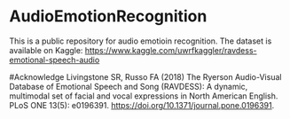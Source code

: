 # AudioEmotionRecognition
This is a public repository for audio emotioin recognition.
The dataset is available on Kaggle: https://www.kaggle.com/uwrfkaggler/ravdess-emotional-speech-audio

#Acknowledge
Livingstone SR, Russo FA (2018) The Ryerson Audio-Visual Database of Emotional Speech and Song (RAVDESS): A dynamic, multimodal set of facial and vocal expressions in North American English. PLoS ONE 13(5): e0196391. https://doi.org/10.1371/journal.pone.0196391.
